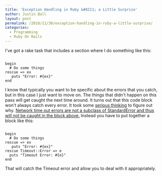 ```yaml
---
title: 'Exception Handling in Ruby &#8211; a Little Surprise'
author: Justin Ball
layout: post
permalink: /2010/11/30/exception-handling-in-ruby-a-little-surprise/
categories:
  - Programming
  - Ruby On Rails
---
```


I've got a rake task that includes a section where I do something like this:

<pre><code class="ruby">
begin
  # Do some things
rescue => ex
   puts "Error: #{ex}"
end
</pre></code>

I know that typically you want to be specific about the errors that you catch, but in this case I just want to move on. The things that didn't happen on this pass will get caught the next time around. It turns out that this code block won't always catch every error. It took some <a href="http://www.justinball.com/2006/07/29/pph-profanity-per-hour/">serious thinking</a> to figure out why.  <a href="http://lindsaar.net/2007/12/9/rbuf_filltimeout-error">Network time out errors are not a subclass of StandardError and thus will not be caught in the block above.</a> Instead you have to put together a block like this:

<pre><code class="ruby">
begin
  # Do some things
rescue => ex
   puts "Error: #{ex}"
rescue Timeout::Error => e
  puts "Timeout Error: #{e}"
end
</pre></code>

That will catch the Timeout error and allow you to deal with it appropriately.